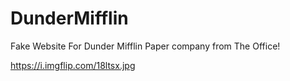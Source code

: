 # DunderMifflin 

Fake Website For Dunder Mifflin Paper company from The Office!



https://i.imgflip.com/18ltsx.jpg

